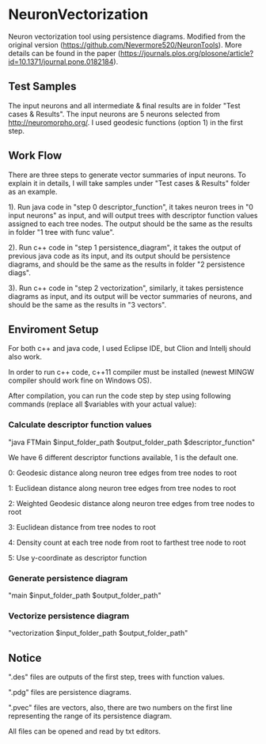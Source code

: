 # NeuronVectorization
Neuron vectorization tool using persistence diagrams. Modified from the original version (https://github.com/Nevermore520/NeuronTools).
More details can be found in the paper (https://journals.plos.org/plosone/article?id=10.1371/journal.pone.0182184).

## Test Samples

The input neurons and all intermediate & final results are in folder "Test cases & Results". The input neurons are 5 neurons selected from http://neuromorpho.org/. I used geodesic functions (option 1) in the first step.

## Work Flow

There are three steps to generate vector summaries of input neurons. To explain it in details, I will take samples under "Test cases & Results" folder as an example.

1). Run java code in "step 0 descriptor_function", it takes neuron trees in "0 input neurons" as input, and will output trees with descriptor function values assigned to each tree nodes. The output should be the same as the results in folder "1 tree with func value".

2). Run c++ code in "step 1 persistence_diagram", it takes the output of previous java code as its input, and its output should be persistence diagrams, and should be the same as the results in folder "2 persistence diags".

3). Run c++ code in "step 2 vectorization", similarly, it takes persistence diagrams as input, and its output will be vector summaries of neurons, and should be the same as the results in "3 vectors".

## Enviroment Setup

For both c++ and java code, I used Eclipse IDE, but Clion and Intellj should also work.

In order to run c++ code, c++11 compiler must be installed (newest MINGW compiler should work fine on Windows OS). 

After compilation, you can run the code step by step using following commands (replace all $variables with your actual value):

### Calculate descriptor function values
"java FTMain $input_folder_path $output_folder_path $descriptor_function"

We have 6 different descriptor functions available, 1 is the default one.

0: Geodesic distance along neuron tree edges from tree nodes to root

1: Euclidean distance along neuron tree edges from tree nodes to root

2: Weighted Geodesic distance along neuron tree edges from tree nodes to root

3: Euclidean distance from tree nodes to root

4: Density count at each tree node from root to farthest tree node to root

5: Use y-coordinate as descriptor function

### Generate persistence diagram
"main $input_folder_path $output_folder_path"

### Vectorize persistence diagram
"vectorization $input_folder_path $output_folder_path"

## Notice

".des" files are outputs of the first step, trees with function values.

".pdg" files are persistence diagrams.

".pvec" files are vectors, also, there are two numbers on the first line representing the range of its persistence diagram.

All files can be opened and read by txt editors.

